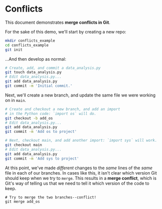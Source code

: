 # Conflicts

This document demonstrates **merge conflicts in Git**. 

For the sake of this demo, we'll start by creating a new repo:

```bash
mkdir conflicts_example
cd conflicts_example
git init
```

...And then develop as normal:

```bash
# Create, add, and commit a data_analysis.py
git touch data_analysis.py
# Edit data_analysis.py...
git add data_analysis.py
git commit -m 'Initial commit.'
```

Next, we'll create a new branch, and update the same file we were working on in `main`.

```bash
# Create and checkout a new branch, and add an import
# in the Python code: `import os` will do.
git checkout -b add_os
# Edit data_analysis.py...
git add data_analysis.py
git commit -m 'Add os to project'
```

```bash
# Next, checkout main, and add another import: `import sys` will work.
git checkout main
# Edit data_analysis.py...
git add data_analysis.py
git commit -m 'Add sys to project'
```

At this point, we've made _different_ changes to the _same_ lines of the _same_ file in each of our branches. In cases like this, it isn't clear which version Git should keep when we try to `merge`. This results in a **merge conflict**, which is Git's way of telling us that we need to tell it which version of the code to keep.

```
# Try to merge the two branches--conflict!
git merge add_os
```
